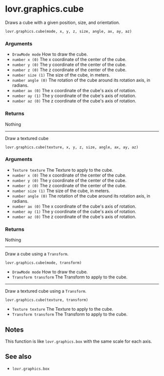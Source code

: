<!--
category: reference
-->

lovr.graphics.cube
===

Draws a cube with a given position, size, and orientation.

    lovr.graphics.cube(mode, x, y, z, size, angle, ax, ay, az)

### Arguments

- `DrawMode mode` How to draw the cube.
- `number x (0)` The x coordinate of the center of the cube.
- `number y (0)` The y coordinate of the center of the cube.
- `number z (0)` The z coordinate of the center of the cube.
- `number size (1)` The size of the cube, in meters.
- `number angle (0)` The rotation of the cube around its rotation axis, in radians.
- `number ax (0)` The x coordinate of the cube's axis of rotation.
- `number ay (1)` The y coordinate of the cube's axis of rotation.
- `number az (0)` The z coordinate of the cube's axis of rotation.

### Returns

Nothing

---

Draw a textured cube

    lovr.graphics.cube(texture, x, y, z, size, angle, ax, ay, az)

### Arguments

- `Texture texture` The Texture to apply to the cube.
- `number x (0)` The x coordinate of the center of the cube.
- `number y (0)` The y coordinate of the center of the cube.
- `number z (0)` The z coordinate of the center of the cube.
- `number size (1)` The size of the cube, in meters.
- `number angle (0)` The rotation of the cube around its rotation axis, in radians.
- `number ax (0)` The x coordinate of the cube's axis of rotation.
- `number ay (1)` The y coordinate of the cube's axis of rotation.
- `number az (0)` The z coordinate of the cube's axis of rotation.

### Returns

Nothing

---

Draw a cube using a `Transform`.

    lovr.graphics.cube(mode, transform)

- `DrawMode mode` How to draw the cube.
- `Transform transform` The Transform to apply to the cube.

---

Draw a textured cube using a `Transform`.

    lovr.graphics.cube(texture, transform)

- `Texture texture` The Texture to apply to the cube.
- `Transform transform` The Transform to apply to the cube.

Notes
---

This function is like `lovr.graphics.box` with the same scale for each axis.

See also
---

- `lovr.graphics.box`
